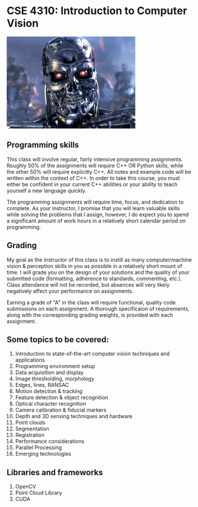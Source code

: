# CSE 4310: Introduction to Computer Vision


![alt text](https://github.com/cmcmurrough/cse4310/blob/master/t800.jpg?raw=true)


## Programming skills
This class will involve regular, fairly intensive programming assignments. Roughly 50% of the assignments will require C++ OR Python skills, while the other 50% will require explicitly C++. All notes and example code will be written within the context of C++. In order to take this course, you must either be confident in your current C++ abilities or your ability to teach yourself a new language quickly.

The programming assignments will require time, focus, and dedication to complete. As your instructor, I promise that you will learn valuable skills while solving the problems that I assign, however, I do expect you to spend a significant amount of work hours in a relatively short calendar period on programming.

## Grading
My goal as the instructor of this class is to instill as many computer/machine vision & perception skills in you as possible in a relatively short mount of time. I will grade you on the design of your solutions and the quality of your submitted code (formatting, adherence to standards, commenting, etc.). Class attendance will not be recorded, but absences will very likely negatively affect your performance on assignments. 

Earning a grade of "A" in the class will require functional, quality code submissions on each assignment. A thorough specificaion of requirements, along with the corresponding grading weights, is provided with each assignment.


## Some topics to be covered:
1. Introduction to state-of-the-art computer vision techniques and applications
2. Programming environment setup
3. Data acquisition and display
4. Image thresholding, morphology
5. Edges, lines, RANSAC
7. Motion detection & tracking
8. Feature detection & object recognition
9. Optical character recognition
10. Camera calibration & fiducial markers
11. Depth and 3D sensing techniques and hardware
19. Point clouds
13. Segmentation
14. Registration
15. Performance considerations
16. Parallel Processing
17. Emerging technologies

## Libraries and frameworks
1. OpenCV
2. Point Cloud Library
3. CUDA
